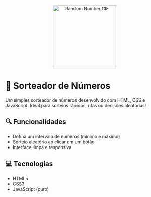 <p align="center">
  <img src="https://media.giphy.com/media/v1.Y2lkPTc5MGI3NjExYTdiMzdkYzY4YjNkYmE5ZjU3YzUwNWMxMmY5YzEwYzI1ZTY2MmNmOCZjdD1n/26AHONQ79FdWZhAI0/giphy.gif" width="200" alt="Random Number GIF"/>
</p>

# 🎲 Sorteador de Números

Um simples sorteador de números desenvolvido com HTML, CSS e JavaScript. Ideal para sorteios rápidos, rifas ou decisões aleatórias!

## 🔍 Funcionalidades

- Defina um intervalo de números (mínimo e máximo)
- Sorteio aleatório ao clicar em um botão
- Interface limpa e responsiva

## 💻 Tecnologias

- HTML5
- CSS3
- JavaScript (puro)

